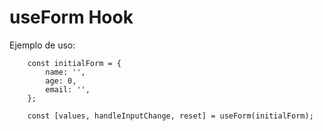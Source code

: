 # useForm Hook

Ejemplo de uso:
```
    const initialForm = {
        name: '',
        age: 0,
        email: '',
    };
    
    const [values, handleInputChange, reset] = useForm(initialForm);
```